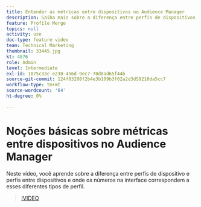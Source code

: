 ```yaml
---
title: Entender as métricas entre dispositivos no Audience Manager
description: Saiba mais sobre a diferença entre perfis de dispositivos e perfis entre dispositivos e onde os números na interface correspondem a esses diferentes tipos de perfis.
feature: Profile Merge
topics: null
activity: use
doc-type: feature video
team: Technical Marketing
thumbnail: 33445.jpg
kt: 4876
role: Admin
level: Intermediate
exl-id: 1075c33c-e230-456d-9ec7-70d8ad65f44b
source-git-commit: 124f03208f2b4e3b109b3f02a2d3d59210da5cc7
workflow-type: tm+mt
source-wordcount: '64'
ht-degree: 0%

---
```


# Noções básicas sobre métricas entre dispositivos no Audience Manager

Neste vídeo, você aprende sobre a diferença entre perfis de dispositivo e perfis entre dispositivos e onde os números na interface correspondem a esses diferentes tipos de perfil.

>[!VIDEO](https://video.tv.adobe.com/v/33445/?quality=12)
